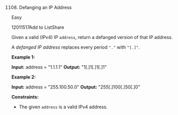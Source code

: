 
1108.  Defanging an IP Address

Easy

12011517Add to ListShare

Given a valid (IPv4) IP  `address`, return a defanged version of that IP address.

A  _defanged IP address_ replaces every period  `"."`  with  `"[.]"`.

**Example 1:**

**Input:** address = "1.1.1.1"
**Output:** "1[.]1[.]1[.]1"

**Example 2:**

**Input:** address = "255.100.50.0"
**Output:** "255[.]100[.]50[.]0"

**Constraints:**

-   The given  `address`  is a valid IPv4 address.
